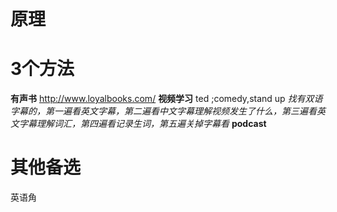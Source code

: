 # 原理

# 3个方法
**有声书** http://www.loyalbooks.com/
**视频学习** ted ;comedy,stand up
*找有双语字幕的，第一遍看英文字幕，第二遍看中文字幕理解视频发生了什么，第三遍看英文字幕理解词汇，第四遍看记录生词，第五遍关掉字幕看*
**podcast** 

# 其他备选
英语角